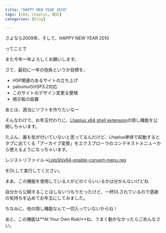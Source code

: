 ```yaml
---
title: "HAPPY NEW YEAR 2010"
tags: [x64, Lhaplus, 雑記]
categories: [blog]

---
```


さよなら2009年、そして、HAPPY NEW YEAR 2010

ってことで

また今年一年よろしくお願いします。



  


さて、最初に一年の抱負というか目標を、

  * HSP関連のあるサイトの立ち上げ
  * yabuinuのHSP3.2対応
  * このサイトのデザイン変更＆整理
  * 掲示板の設置

あとは、適当にソフトを作りたいなー



  


そんなわけで、お年玉代わりに、[Lhaplus x64 shell extension][1]の隠し機能を公開しちゃいます。

 [1]: /soft/tool/lhaplus-x64-shell-extension

たぶん、誰も気が付いていないと思ってるんだけど、Lhaplus単体で起動するとタブに出てくる「アーカイブ変換」をエクスプローラのコンテキストメニューから使えるようになっちゃいます。

レジストリファイル→[LplsShlx64-enable-convert-menu.reg][2]

 [2]: /soft/x64/LplsShlx64-enable-convert-menu.reg

をDLして実行してください。

まあ、この機能を使用している人がどのぐらいいるかは分かんないけどね

自分から公開することはしないつもりだったけど、一杯DLされているので感謝の気持ちを込めてお年玉にしてみました。

ちなみに、他の隠し機能なんて一切入っていないからね！

あと、この機能は**At Your Own Risk!**ね、うまく動かなかったらごめんなさい。